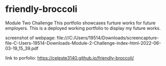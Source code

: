 # friendly-broccoli
Module Two Challenge
This portfolio showcases furture works for future employers. This is a deployed working portfolio to display my future works.  

screenshot of webpage: file:///C:/Users/19514/Downloads/screencapture-file-C-Users-19514-Downloads-Module-2-Challenge-index-html-2022-06-03-19_15_39.pdf

link to porfolio:  https://celeste3140.github.io/friendly-broccoli/
